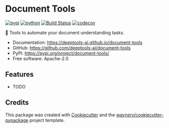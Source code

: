 # Document Tools


[![pypi](https://img.shields.io/pypi/v/document-tools.svg)](https://pypi.org/project/document-tools/)
[![python](https://img.shields.io/pypi/pyversions/document-tools.svg)](https://pypi.org/project/document-tools/)
[![Build Status](https://github.com/deeptools-ai/document-tools/actions/workflows/dev.yml/badge.svg)](https://github.com/deeptools-ai/document-tools/actions/workflows/dev.yml)
[![codecov](https://codecov.io/gh/deeptools-ai/document-tools/branch/main/graphs/badge.svg)](https://codecov.io/github/deeptools-ai/document-tools)



🔧 Tools to automate your document understanding tasks.


* Documentation: <https://deeptools-ai.github.io/document-tools>
* GitHub: <https://github.com/deeptools-ai/document-tools>
* PyPI: <https://pypi.org/project/document-tools/>
* Free software: Apache-2.0


## Features

* TODO

## Credits

This package was created with [Cookiecutter](https://github.com/audreyr/cookiecutter) and the [waynerv/cookiecutter-pypackage](https://github.com/waynerv/cookiecutter-pypackage) project template.
